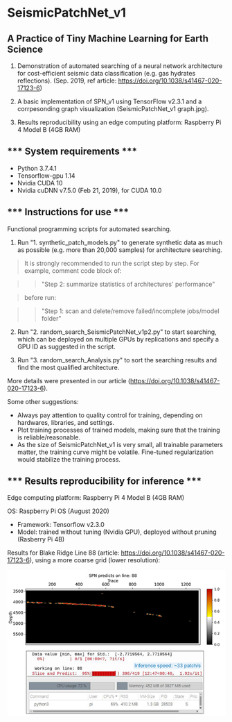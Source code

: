 # SeismicPatchNet_v1
## A Practice of Tiny Machine Learning for Earth Science

1. Demonstration of automated searching of a neural network architecture for cost-efficient seismic data classification (e.g. gas hydrates reflections). (Sep. 2019, ref article: https://doi.org/10.1038/s41467-020-17123-6)

2. A basic implementation of SPN_v1 using TensorFlow v2.3.1 and a corrpesonding graph visualization (SeismicPatchNet_v1 graph.jpg).

3. Results reproducibility using an edge computing platform: Raspberry Pi 4 Model B (4GB RAM)

## *** System requirements ***

* Python 3.7.4.1
* Tensorflow-gpu 1.14
* Nvidia CUDA 10
* Nvidia cuDNN v7.5.0 (Feb 21, 2019), for CUDA 10.0


## *** Instructions for use ***

Functional programming scripts for automated searching.


1. Run "1. synthetic_patch_models.py" to generate synthetic data as much as possible (e.g. more than 20,000 samples) for architecture searching.

> It is strongly recommended to run the script step by step. For example, comment code block of:

>> "Step 2:  summarize statistics of architectures' performance"

> before run:

>> "Step 1:  scan and delete/remove failed/incomplete jobs/model folder"


2. Run "2. random_search_SeismicPatchNet_v1p2.py" to start searching, which can be deployed on multiple GPUs by replications
 and specify a GPU ID as suggested in the script.


3. Run "3. random_search_Analysis.py" to sort the searching results and find the most qualified architecture.

More details were presented in our article (https://doi.org/10.1038/s41467-020-17123-6).


Some other suggestions:

* Always pay attention to quality control for training, depending on hardwares, libraries, and settings.
* Plot training processes of trained models, making sure that the training is reliable/reasonable.
* As the size of SeismicPatchNet_v1 is very small, all trainable parameters matter, the training curve might be volatile. Fine-tuned regularization would stabilize the training process.


## *** Results reproducibility for inference  ***

Edge computing platform: Raspberry Pi 4 Model B (4GB RAM)

OS: Raspberry Pi OS (August 2020)
* Framework: Tensorflow v2.3.0
* Model: trained without tuning (Nvidia GPU), deployed without pruning (Rasberry Pi 4B)

Results for Blake Ridge Line 88 (article: https://doi.org/10.1038/s41467-020-17123-6), using a more coarse grid (lower resolution):

![image](https://github.com/gzoutlook/SeismicPatchNet_v1/blob/master/Raspberry%20Pi%204%20inference.png)
